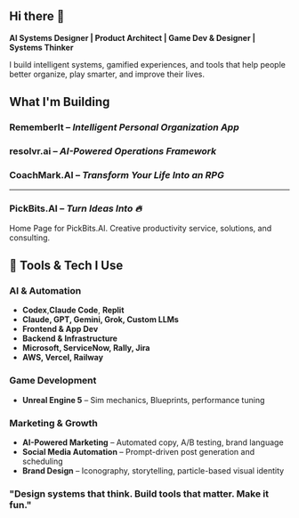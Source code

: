 ## Hi there 👋

**AI Systems Designer | Product Architect | Game Dev & Designer | Systems Thinker**

I build intelligent systems, gamified experiences, and tools that help people better organize, play smarter, and improve their lives.

## What I'm Building

### **RememberIt** – *Intelligent Personal Organization App*
### **resolvr.ai** – *AI-Powered Operations Framework*
### **CoachMark.AI** – *Transform Your Life Into an RPG*

---

### **PickBits.AI** – *Turn Ideas Into 🔥*
Home Page for PickBits.AI. Creative productivity service, solutions, and consulting.


## 🧰 Tools & Tech I Use

### **AI & Automation**
- **Codex**,**Claude Code**, **Replit**
- **Claude, GPT, Gemini, Grok, Custom LLMs**
- **Frontend & App Dev**
- **Backend & Infrastructure**
- **Microsoft, ServiceNow, Rally, Jira**
- **AWS, Vercel, Railway**

### **Game Development**
- **Unreal Engine 5** – Sim mechanics, Blueprints, performance tuning

### **Marketing & Growth**
- **AI-Powered Marketing** – Automated copy, A/B testing, brand language
- **Social Media Automation** – Prompt-driven post generation and scheduling
- **Brand Design** – Iconography, storytelling, particle-based visual identity

### "Design systems that think. Build tools that matter. Make it fun."
